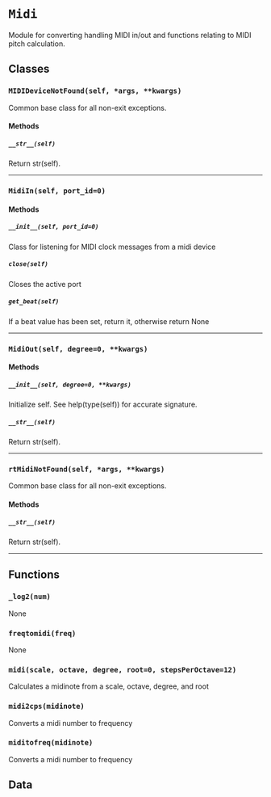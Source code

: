 # `Midi`

Module for converting handling MIDI in/out and functions relating to MIDI pitch calculation. 

## Classes

### `MIDIDeviceNotFound(self, *args, **kwargs)`

Common base class for all non-exit exceptions.

#### Methods

##### `__str__(self)`

Return str(self).

---

### `MidiIn(self, port_id=0)`



#### Methods

##### `__init__(self, port_id=0)`

Class for listening for MIDI clock messages
from a midi device 

##### `close(self)`

Closes the active port 

##### `get_beat(self)`

If a beat value has been set, return it, otherwise return None 

---

### `MidiOut(self, degree=0, **kwargs)`



#### Methods

##### `__init__(self, degree=0, **kwargs)`

Initialize self.  See help(type(self)) for accurate signature.

##### `__str__(self)`

Return str(self).

---

### `rtMidiNotFound(self, *args, **kwargs)`

Common base class for all non-exit exceptions.

#### Methods

##### `__str__(self)`

Return str(self).

---

## Functions

### `_log2(num)`

None

### `freqtomidi(freq)`

None

### `midi(scale, octave, degree, root=0, stepsPerOctave=12)`

Calculates a midinote from a scale, octave, degree, and root 

### `midi2cps(midinote)`

Converts a midi number to frequency 

### `miditofreq(midinote)`

Converts a midi number to frequency 

## Data

